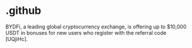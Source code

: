# .github
 BYDFi, a leading global cryptocurrency exchange, is offering up to $10,000 USDT in bonuses for new users who register with the referral code [UQjiHc].

